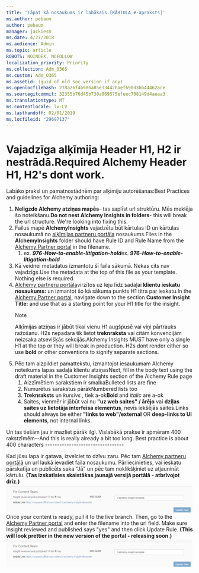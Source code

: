 ```yaml
---
title: 'Tāpat kā nosaukums ir labākais [KĀRTULA #-apraksts]'
ms.author: pebaum
author: pebaum
manager: jackiesm
ms.date: 4/27/2018
ms.audience: Admin
ms.topic: article
ROBOTS: NOINDEX, NOFOLLOW
localization_priority: Priority
ms.collection: Adm_O365
ms.custom: Adm_O365
ms.assetid: (guid of old soc version if any)
ms.openlocfilehash: 278a26f4b986a85e33442baef690d3bb44462ace
ms.sourcegitcommit: 32355b76d45b730a069575efeec708149d4aeaa3
ms.translationtype: MT
ms.contentlocale: lv-LV
ms.lasthandoff: 02/01/2019
ms.locfileid: "29697137"
---
```

# <a name="required-alchemy-header-h1-h2s-dont-work"></a><span data-ttu-id="025b9-102">Vajadzīga alķīmija Header H1, H2 ir nestrādā.</span><span class="sxs-lookup"><span data-stu-id="025b9-102">Required Alchemy Header H1, H2's dont work.</span></span>
<span data-ttu-id="025b9-103">Labāko praksi un pamatnostādnēm par alķīmiju autorēšanas:</span><span class="sxs-lookup"><span data-stu-id="025b9-103">Best Practices and guidelines for Alchemy authoring:</span></span>

1. <span data-ttu-id="025b9-p101">**Neligzdo Alchemy atziņas mapēs**- tas saplīst url struktūru. Mēs meklēja šo noteikšanu.</span><span class="sxs-lookup"><span data-stu-id="025b9-p101">**Do not nest Alchemy Insights in folders**- this will break the url structure. We're looking into fixing this.</span></span>
1. <span data-ttu-id="025b9-106">Failus mapē **AlchemyInsights** vajadzētu būt kārtulas ID un kārtulas nosaukumā no [alķīmijas partneru portāla](https://alchemyportal.azurewebsites.net) nosaukums.</span><span class="sxs-lookup"><span data-stu-id="025b9-106">Files in the **AlchemyInsights** folder should have Rule ID and Rule Name from the [Alchemy Partner portal](https://alchemyportal.azurewebsites.net) in the filename.</span></span>
    1. <span data-ttu-id="025b9-p102">ex. ***976-How-to-enable-litigation-hold***</span><span class="sxs-lookup"><span data-stu-id="025b9-p102">ex. ***976-How-to-enable-litigation-hold***</span></span>
1. <span data-ttu-id="025b9-p103">Kā veidnei metadatus izmantotu šī faila sākumā. Nekas cits nav vajadzīgs.</span><span class="sxs-lookup"><span data-stu-id="025b9-p103">Use the metadata at the top of this file as your template. Nothing else is required.</span></span>
1. <span data-ttu-id="025b9-111">[Alchemy partneru portāla](https://alchemyportal.azurewebsites.net)virzītos uz leju līdz sadaļai **klientu ieskatu nosaukums:** un izmantot šo kā sākuma punkts H1 titra par ieskatu.</span><span class="sxs-lookup"><span data-stu-id="025b9-111">In the [Alchemy Partner portal](https://alchemyportal.azurewebsites.net), navigate down to the section **Customer Insight Title:** and use that as a starting point for your H1 title for the insight.</span></span> 
    > [!NOTE]
    > <span data-ttu-id="025b9-p104">Alķīmijas atziņas ir jābūt tikai vienu H1 augšpusē vai viņi pārtrauks ražošanu. H2s nepadara tik lietot **treknraksta** vai citām konvencijām neizsaka atsevišķās sekcijās.</span><span class="sxs-lookup"><span data-stu-id="025b9-p104">Alchemy Insights MUST have only a single H1 at the top or they will break in production. H2s dont render either so use **bold** or other conventions to signify separate sections.</span></span>
1. <span data-ttu-id="025b9-114">Pēc tam aizpildiet pamattekstu, izmantojot iesaukumam Alchemy noteikums lapas sadaļā klientu atziņas</span><span class="sxs-lookup"><span data-stu-id="025b9-114">Next, fill in the body text using the draft material in the Customer Insights section of the Alchemy Rule page</span></span>
    1. <span data-ttu-id="025b9-115">Aizzīmētiem sarakstiem ir smalka</span><span class="sxs-lookup"><span data-stu-id="025b9-115">Bulleted lists are fine</span></span>
    1. <span data-ttu-id="025b9-116">Numurētus sarakstus pārāk</span><span class="sxs-lookup"><span data-stu-id="025b9-116">Numbered lists too</span></span>
    1. <span data-ttu-id="025b9-117">**Treknraksts** un *kursīvs* , tiek a-ok</span><span class="sxs-lookup"><span data-stu-id="025b9-117">**Bold** and *italic* are a-ok</span></span>
    1. <span data-ttu-id="025b9-118">Saites, vienmēr ir jābūt vai nu **"uz web saites" / ārējo** vai **dziļas saites uz lietotāja interfeisa elementus**, nevis iekšējās saites.</span><span class="sxs-lookup"><span data-stu-id="025b9-118">Links should always be either **"links to web"/external** OR **deep-links to UI elements**, not internal links.</span></span>

<span data-ttu-id="025b9-p105">Un tas tiešām jau ir mazliet pārāk ilgi. Vislabākā prakse ir apmēram 400 rakstzīmēm--</span><span class="sxs-lookup"><span data-stu-id="025b9-p105">And this is really already a bit too long. Best practice is about 400 characters ---------------------------------</span></span>

<span data-ttu-id="025b9-p106">Kad jūsu lapa ir gatava, izvelciet to dzīvu zaru. Pēc tam [Alchemy partneru portālā](https://alchemyportal.azurewebsites.net) un url laukā ievadiet faila nosaukumu. Pārliecinieties, vai ieskatu pārskatīja un publicēts saka "Jā" un pēc tam noklikšķiniet uz atjaunināt kārtulu. **(Tas izskatīsies skaistākas jaunajā versijā portālā - atbrīvojot drīz.)** 
 ![url laukā](media/for-content-team.PNG)</span><span class="sxs-lookup"><span data-stu-id="025b9-p106">Once your content is ready, pull it to the live branch. Then, go to the [Alchemy Partner portal](https://alchemyportal.azurewebsites.net) and enter the filename into the url field. Make sure Insight reviewed and published says "yes" and then click Update Rule. **(This will look prettier in the new version of the portal - releasing soon.)**
![url field](media/for-content-team.PNG)</span></span>

